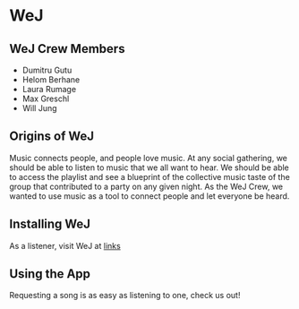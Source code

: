 # WeJ

## WeJ Crew Members
* Dumitru Gutu
* Helom Berhane
* Laura Rumage
* Max Greschl
* Will Jung

## Origins of WeJ
Music connects people, and people love music. At any social gathering, we should be able to listen to music that we all want to hear. We should be able to access the playlist and see a blueprint of the collective music taste of the group that contributed to a party on any given night. As the WeJ Crew, we wanted to use music as a tool to connect people and let everyone be heard.

## Installing WeJ
As a listener, visit WeJ at [links](http://we-j.herokuapp.com)

## Using the App
Requesting a song is as easy as listening to one, check us out!
